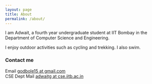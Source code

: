 ```yaml
---
layout: page
title: About
permalink: /about/
---
```

<!-- 
### About
 -->
I am Adwait, a fourth year undergraduate student at IIT Bombay in the Department of Computer Science and Engineering.

I enjoy outdoor activities such as cycling and trekking. I also swim.

### Contact me

Email [godbole15 at gmail.com](mailto:godbole15@gmail.com)
<br>
CSE Dept Mail [adwaitg at cse.iitb.ac.in](mailto:adwaitg@cse.iitb.ac.in)